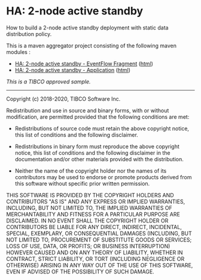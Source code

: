 # HA: 2-node active standby

How to build a 2-node active standby deployment with static data distribution policy.

This is a maven aggregator project consisting of the following maven modules :

* [HA: 2-node active standby - EventFlow Fragment](as-2node-ef/src/site/markdown/index.md) ([html](https://tibcosoftware.github.io/tibco-streaming-samples/10.6.0-SNAPSHOT/highavailability/as-2node/as-2node-ef/))
* [HA: 2-node active standby - Application](as-2node-app/src/site/markdown/index.md) ([html](https://tibcosoftware.github.io/tibco-streaming-samples/10.6.0-SNAPSHOT/highavailability/as-2node/as-2node-app/))

_This is a TIBCO approved sample._

---
Copyright (c) 2018-2020, TIBCO Software Inc.

Redistribution and use in source and binary forms, with or without
modification, are permitted provided that the following conditions are met:

* Redistributions of source code must retain the above copyright notice, this
  list of conditions and the following disclaimer.

* Redistributions in binary form must reproduce the above copyright notice,
  this list of conditions and the following disclaimer in the documentation
  and/or other materials provided with the distribution.

* Neither the name of the copyright holder nor the names of its
  contributors may be used to endorse or promote products derived from
  this software without specific prior written permission.

THIS SOFTWARE IS PROVIDED BY THE COPYRIGHT HOLDERS AND CONTRIBUTORS "AS IS"
AND ANY EXPRESS OR IMPLIED WARRANTIES, INCLUDING, BUT NOT LIMITED TO, THE
IMPLIED WARRANTIES OF MERCHANTABILITY AND FITNESS FOR A PARTICULAR PURPOSE ARE
DISCLAIMED. IN NO EVENT SHALL THE COPYRIGHT HOLDER OR CONTRIBUTORS BE LIABLE
FOR ANY DIRECT, INDIRECT, INCIDENTAL, SPECIAL, EXEMPLARY, OR CONSEQUENTIAL
DAMAGES (INCLUDING, BUT NOT LIMITED TO, PROCUREMENT OF SUBSTITUTE GOODS OR
SERVICES; LOSS OF USE, DATA, OR PROFITS; OR BUSINESS INTERRUPTION) HOWEVER
CAUSED AND ON ANY THEORY OF LIABILITY, WHETHER IN CONTRACT, STRICT LIABILITY,
OR TORT (INCLUDING NEGLIGENCE OR OTHERWISE) ARISING IN ANY WAY OUT OF THE USE
OF THIS SOFTWARE, EVEN IF ADVISED OF THE POSSIBILITY OF SUCH DAMAGE.

